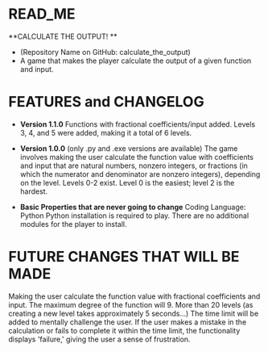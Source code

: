 # READ_ME

**CALCULATE THE OUTPUT! **
* (Repository Name on GitHub: calculate_the_output)
* A game that makes the player calculate the output of a given function and input.


# FEATURES and CHANGELOG

* **Version 1.1.0**
Functions with fractional coefficients/input added.
Levels 3, 4, and 5 were added, making it a total of 6 levels.

* **Version 1.0.0** (only .py and .exe versions are available)
The game involves making the user calculate the function value with coefficients and input that are natural numbers, nonzero integers, or fractions (in which the numerator and denominator are nonzero integers), depending on the level.
Levels 0-2 exist. Level 0 is the easiest; level 2 is the hardest.

* **Basic Properties that are never going to change**
Coding Language: Python
Python installation is required to play.
There are no additional modules for the player to install.

# FUTURE CHANGES THAT WILL BE MADE
Making the user calculate the function value with fractional coefficients and input.
The maximum degree of the function will 9.
More than 20 levels (as creating a new level takes approximately 5 seconds...)
The time limit will be added to mentally challenge the user.
If the user makes a mistake in the calculation or fails to complete it within the time limit, the functionality displays 'failure,' giving the user a sense of frustration.
